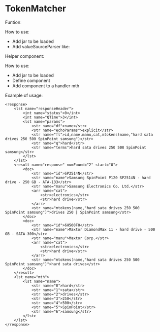 TokenMatcher
============

Funtion:

How to use:
- Add jar to be loaded
- Add valueSourceParser like: <valueSourceParser name="mtokens" class="com.fuxi.MatchingTokensParser" />

Helper component:

How to use:
- Add jar to be loaded
- Define component <searchComponent name="mth" class="com.fuxi.MatchingTokensHelper" />
- Add component to a handler <arr name="last-components"><str>mth</str></arr>


Example of usage:

```
<response>
	<lst name="responseHeader">
		<int name="status">0</int>
		<int name="QTime">3</int>
		<lst name="params">
			<str name="df">name</str>
			<str name="echoParams">explicit</str>
			<str name="fl">id,name,manu,cat,mtokens(name,"hard sata drives 250 500 SpinPoint samsung")</str>
			<str name="q">hard</str>
			<str name="terms">hard sata drives 250 500 SpinPoint samsung</str>
		</lst>
	</lst>
	<result name="response" numFound="2" start="0">
		<doc>
			<str name="id">SP2514N</str>
			<str name="name">Samsung SpinPoint P120 SP2514N - hard drive - 250 GB - ATA-133</str>
			<str name="manu">Samsung Electronics Co. Ltd.</str>
			<arr name="cat">
				<str>electronics</str>
				<str>hard drive</str>
			</arr>
			<str name="mtokens(name,"hard sata drives 250 500 SpinPoint samsung")">drives 250 | SpinPoint samsung</str>
		</doc>
		<doc>
			<str name="id">6H500F0</str>
			<str name="name">Maxtor DiamondMax 11 - hard drive - 500 GB - SATA-300</str>
			<str name="manu">Maxtor Corp.</str>
			<arr name="cat">
				<str>electronics</str>
				<str>hard drive</str>
			</arr>
			<str name="mtokens(name,"hard sata drives 250 500 SpinPoint samsung")">hard sata drives</str>
		</doc>
	</result>
	<lst name="mth">
		<lst name="name">
			<str name="0">hard</str>
			<str name="1">sata</str>
			<str name="2">drives</str>
			<str name="3">250</str>
			<str name="4">500</str>
			<str name="5">SpinPoint</str>
			<str name="6">samsung</str>
		</lst>
	</lst>
</response>
```
